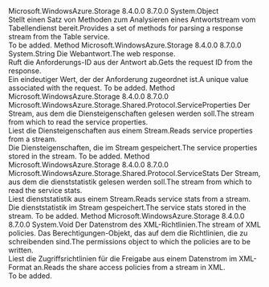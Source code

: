 <Type Name="TableHttpWebResponseParsers" FullName="Microsoft.WindowsAzure.Storage.Table.Protocol.TableHttpWebResponseParsers">
  <TypeSignature Language="C#" Value="public static class TableHttpWebResponseParsers" />
  <TypeSignature Language="ILAsm" Value=".class public auto ansi abstract sealed beforefieldinit TableHttpWebResponseParsers extends System.Object" />
  <TypeSignature Language="DocId" Value="T:Microsoft.WindowsAzure.Storage.Table.Protocol.TableHttpWebResponseParsers" />
  <TypeSignature Language="VB.NET" Value="Public Class TableHttpWebResponseParsers" />
  <TypeSignature Language="F#" Value="type TableHttpWebResponseParsers = class" />
  <AssemblyInfo>
    <AssemblyName>Microsoft.WindowsAzure.Storage</AssemblyName>
    <AssemblyVersion>8.4.0.0</AssemblyVersion>
    <AssemblyVersion>8.7.0.0</AssemblyVersion>
  </AssemblyInfo>
  <Base>
    <BaseTypeName>System.Object</BaseTypeName>
  </Base>
  <Interfaces />
  <Docs>
    <summary>
            <span data-ttu-id="07f64-101">Stellt einen Satz von Methoden zum Analysieren eines Antwortstream vom Tabellendienst bereit.</span><span class="sxs-lookup"><span data-stu-id="07f64-101">Provides a set of methods for parsing a response stream from the Table service.</span></span>
            </summary>
    <remarks>To be added.</remarks>
  </Docs>
  <Members>
    <Member MemberName="GetRequestId">
      <MemberSignature Language="C#" Value="public static string GetRequestId (System.Net.HttpWebResponse response);" />
      <MemberSignature Language="ILAsm" Value=".method public static hidebysig string GetRequestId(class System.Net.HttpWebResponse response) cil managed" />
      <MemberSignature Language="DocId" Value="M:Microsoft.WindowsAzure.Storage.Table.Protocol.TableHttpWebResponseParsers.GetRequestId(System.Net.HttpWebResponse)" />
      <MemberSignature Language="VB.NET" Value="Public Shared Function GetRequestId (response As HttpWebResponse) As String" />
      <MemberSignature Language="F#" Value="static member GetRequestId : System.Net.HttpWebResponse -&gt; string" Usage="Microsoft.WindowsAzure.Storage.Table.Protocol.TableHttpWebResponseParsers.GetRequestId response" />
      <MemberType>Method</MemberType>
      <AssemblyInfo>
        <AssemblyName>Microsoft.WindowsAzure.Storage</AssemblyName>
        <AssemblyVersion>8.4.0.0</AssemblyVersion>
        <AssemblyVersion>8.7.0.0</AssemblyVersion>
      </AssemblyInfo>
      <ReturnValue>
        <ReturnType>System.String</ReturnType>
      </ReturnValue>
      <Parameters>
        <Parameter Name="response" Type="System.Net.HttpWebResponse" />
      </Parameters>
      <Docs>
        <param name="response"><span data-ttu-id="07f64-102">Die Webantwort.</span><span class="sxs-lookup"><span data-stu-id="07f64-102">The web response.</span></span></param>
        <summary>
            <span data-ttu-id="07f64-103">Ruft die Anforderungs-ID aus der Antwort ab.</span><span class="sxs-lookup"><span data-stu-id="07f64-103">Gets the request ID from the response.</span></span>
            </summary>
        <returns><span data-ttu-id="07f64-104">Ein eindeutiger Wert, der der Anforderung zugeordnet ist.</span><span class="sxs-lookup"><span data-stu-id="07f64-104">A unique value associated with the request.</span></span></returns>
        <remarks>To be added.</remarks>
      </Docs>
    </Member>
    <Member MemberName="ReadServiceProperties">
      <MemberSignature Language="C#" Value="public static Microsoft.WindowsAzure.Storage.Shared.Protocol.ServiceProperties ReadServiceProperties (System.IO.Stream inputStream);" />
      <MemberSignature Language="ILAsm" Value=".method public static hidebysig class Microsoft.WindowsAzure.Storage.Shared.Protocol.ServiceProperties ReadServiceProperties(class System.IO.Stream inputStream) cil managed" />
      <MemberSignature Language="DocId" Value="M:Microsoft.WindowsAzure.Storage.Table.Protocol.TableHttpWebResponseParsers.ReadServiceProperties(System.IO.Stream)" />
      <MemberSignature Language="VB.NET" Value="Public Shared Function ReadServiceProperties (inputStream As Stream) As ServiceProperties" />
      <MemberSignature Language="F#" Value="static member ReadServiceProperties : System.IO.Stream -&gt; Microsoft.WindowsAzure.Storage.Shared.Protocol.ServiceProperties" Usage="Microsoft.WindowsAzure.Storage.Table.Protocol.TableHttpWebResponseParsers.ReadServiceProperties inputStream" />
      <MemberType>Method</MemberType>
      <AssemblyInfo>
        <AssemblyName>Microsoft.WindowsAzure.Storage</AssemblyName>
        <AssemblyVersion>8.4.0.0</AssemblyVersion>
        <AssemblyVersion>8.7.0.0</AssemblyVersion>
      </AssemblyInfo>
      <ReturnValue>
        <ReturnType>Microsoft.WindowsAzure.Storage.Shared.Protocol.ServiceProperties</ReturnType>
      </ReturnValue>
      <Parameters>
        <Parameter Name="inputStream" Type="System.IO.Stream" />
      </Parameters>
      <Docs>
        <param name="inputStream"><span data-ttu-id="07f64-105">Der Stream, aus dem die Diensteigenschaften gelesen werden soll.</span><span class="sxs-lookup"><span data-stu-id="07f64-105">The stream from which to read the service properties.</span></span></param>
        <summary>
            <span data-ttu-id="07f64-106">Liest die Diensteigenschaften aus einem Stream.</span><span class="sxs-lookup"><span data-stu-id="07f64-106">Reads service properties from a stream.</span></span>
            </summary>
        <returns><span data-ttu-id="07f64-107">Die Diensteigenschaften, die im Stream gespeichert.</span><span class="sxs-lookup"><span data-stu-id="07f64-107">The service properties stored in the stream.</span></span></returns>
        <remarks>To be added.</remarks>
      </Docs>
    </Member>
    <Member MemberName="ReadServiceStats">
      <MemberSignature Language="C#" Value="public static Microsoft.WindowsAzure.Storage.Shared.Protocol.ServiceStats ReadServiceStats (System.IO.Stream inputStream);" />
      <MemberSignature Language="ILAsm" Value=".method public static hidebysig class Microsoft.WindowsAzure.Storage.Shared.Protocol.ServiceStats ReadServiceStats(class System.IO.Stream inputStream) cil managed" />
      <MemberSignature Language="DocId" Value="M:Microsoft.WindowsAzure.Storage.Table.Protocol.TableHttpWebResponseParsers.ReadServiceStats(System.IO.Stream)" />
      <MemberSignature Language="VB.NET" Value="Public Shared Function ReadServiceStats (inputStream As Stream) As ServiceStats" />
      <MemberSignature Language="F#" Value="static member ReadServiceStats : System.IO.Stream -&gt; Microsoft.WindowsAzure.Storage.Shared.Protocol.ServiceStats" Usage="Microsoft.WindowsAzure.Storage.Table.Protocol.TableHttpWebResponseParsers.ReadServiceStats inputStream" />
      <MemberType>Method</MemberType>
      <AssemblyInfo>
        <AssemblyName>Microsoft.WindowsAzure.Storage</AssemblyName>
        <AssemblyVersion>8.4.0.0</AssemblyVersion>
        <AssemblyVersion>8.7.0.0</AssemblyVersion>
      </AssemblyInfo>
      <ReturnValue>
        <ReturnType>Microsoft.WindowsAzure.Storage.Shared.Protocol.ServiceStats</ReturnType>
      </ReturnValue>
      <Parameters>
        <Parameter Name="inputStream" Type="System.IO.Stream" />
      </Parameters>
      <Docs>
        <param name="inputStream"><span data-ttu-id="07f64-108">Der Stream, aus dem die dienststatistik gelesen werden soll.</span><span class="sxs-lookup"><span data-stu-id="07f64-108">The stream from which to read the service stats.</span></span></param>
        <summary>
            <span data-ttu-id="07f64-109">Liest dienststatistik aus einem Stream.</span><span class="sxs-lookup"><span data-stu-id="07f64-109">Reads service stats from a stream.</span></span>
            </summary>
        <returns><span data-ttu-id="07f64-110">Die dienststatistik im Stream gespeichert.</span><span class="sxs-lookup"><span data-stu-id="07f64-110">The service stats stored in the stream.</span></span></returns>
        <remarks>To be added.</remarks>
      </Docs>
    </Member>
    <Member MemberName="ReadSharedAccessIdentifiers">
      <MemberSignature Language="C#" Value="public static void ReadSharedAccessIdentifiers (System.IO.Stream inputStream, Microsoft.WindowsAzure.Storage.Table.TablePermissions permissions);" />
      <MemberSignature Language="ILAsm" Value=".method public static hidebysig void ReadSharedAccessIdentifiers(class System.IO.Stream inputStream, class Microsoft.WindowsAzure.Storage.Table.TablePermissions permissions) cil managed" />
      <MemberSignature Language="DocId" Value="M:Microsoft.WindowsAzure.Storage.Table.Protocol.TableHttpWebResponseParsers.ReadSharedAccessIdentifiers(System.IO.Stream,Microsoft.WindowsAzure.Storage.Table.TablePermissions)" />
      <MemberSignature Language="VB.NET" Value="Public Shared Sub ReadSharedAccessIdentifiers (inputStream As Stream, permissions As TablePermissions)" />
      <MemberSignature Language="F#" Value="static member ReadSharedAccessIdentifiers : System.IO.Stream * Microsoft.WindowsAzure.Storage.Table.TablePermissions -&gt; unit" Usage="Microsoft.WindowsAzure.Storage.Table.Protocol.TableHttpWebResponseParsers.ReadSharedAccessIdentifiers (inputStream, permissions)" />
      <MemberType>Method</MemberType>
      <AssemblyInfo>
        <AssemblyName>Microsoft.WindowsAzure.Storage</AssemblyName>
        <AssemblyVersion>8.4.0.0</AssemblyVersion>
        <AssemblyVersion>8.7.0.0</AssemblyVersion>
      </AssemblyInfo>
      <ReturnValue>
        <ReturnType>System.Void</ReturnType>
      </ReturnValue>
      <Parameters>
        <Parameter Name="inputStream" Type="System.IO.Stream" />
        <Parameter Name="permissions" Type="Microsoft.WindowsAzure.Storage.Table.TablePermissions" />
      </Parameters>
      <Docs>
        <param name="inputStream"><span data-ttu-id="07f64-111">Der Datenstrom des XML-Richtlinien.</span><span class="sxs-lookup"><span data-stu-id="07f64-111">The stream of XML policies.</span></span></param>
        <param name="permissions"><span data-ttu-id="07f64-112">Das Berechtigungen-Objekt, das auf dem die Richtlinien, die zu schreibenden sind.</span><span class="sxs-lookup"><span data-stu-id="07f64-112">The permissions object to which the policies are to be written.</span></span></param>
        <summary>
            <span data-ttu-id="07f64-113">Liest die Zugriffsrichtlinien für die Freigabe aus einem Datenstrom im XML-Format an.</span><span class="sxs-lookup"><span data-stu-id="07f64-113">Reads the share access policies from a stream in XML.</span></span>
            </summary>
        <remarks>To be added.</remarks>
      </Docs>
    </Member>
  </Members>
</Type>